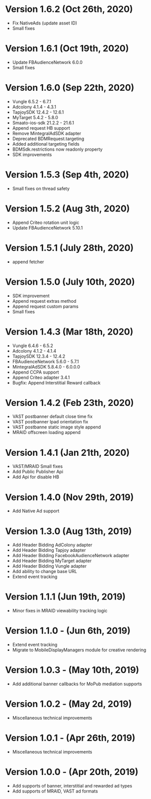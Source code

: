 # Version 1.6.2 (Oct 26th, 2020)

- Fix NativeAds (update asset ID)
- Small fixes

# Version 1.6.1 (Oct 19th, 2020)

- Update FBAudienceNetwork 6.0.0
- Small fixes

# Version 1.6.0 (Sep 22th, 2020)

- Vungle 6.5.2 - 6.7.1
- Adcolony 4.1.4 - 4.3.1
- TapjoySDK 12.4.2 - 12.6.1
- MyTarget 5.4.2 - 5.8.0
- Smaato-ios-sdk 21.2.2 - 21.6.1
- Append request HB support
- Remove MintegralAdSDK adapter
- Deprecated BDMRequest.targeting
- Added additional targeting fields
- BDMSdk.restrictions now readonly property
- SDK improvements

# Version 1.5.3 (Sep 4th, 2020)
- Small fixes on thread safety

# Version 1.5.2 (Aug 3th, 2020)

- Append Criteo rotation unit logic
- Update FBAudienceNetwork 5.10.1

# Version 1.5.1 (July 28th, 2020)

- append fetcher

# Version 1.5.0 (July 10th, 2020)

- SDK improvement
- Append request extras method
- Append request custom params
- Small fixes

# Version 1.4.3 (Mar 18th, 2020)

- Vungle 6.4.6 - 6.5.2
- Adcolony 4.1.2 - 4.1.4
- TapjoySDK 12.3.4 - 12.4.2
- FBAudienceNetwork 5.6.0 - 5.7.1
- MintegralAdSDK 5.8.4.0 - 6.0.0.0
- Append CCPA support
- Append Criteo adapter 3.4.1
- Bugfix: Append Interstitial Reward callback

# Version 1.4.2 (Feb 23th, 2020)

- VAST postbanner default close time fix
- VAST postbanner Ipad orientation fix
- VAST postbanne static image style append
- MRAID offscreen loading append

# Version 1.4.1 (Jan 21th, 2020)

- VAST/MRAID Small fixes
- Add Public Publisher Api
- Add Api for disable HB

# Version 1.4.0 (Nov 29th, 2019)

- Add Native Ad support

# Version 1.3.0 (Aug 13th, 2019)

- Add Header Bidding AdColony adapter
- Add Header Bidding Tapjoy adapter
- Add Header Bidding FacebookAudienceNetwork adapter
- Add Header Bidding MyTarget adapter
- Add Header Bidding Vungle adapter
- Add ability to change base URL
- Extend event tracking

# Version 1.1.1 (Jun 19th, 2019)

- Minor fixes in MRAID viewability tracking logic

# Version 1.1.0 - (Jun 6th, 2019)

- Extend event tracking 
- Migrate to MobileDisplayManagers module for creative rendering

# Version 1.0.3 - (May 10th, 2019)

- Add additional banner callbacks for MoPub mediation supports

# Version 1.0.2 - (May 2d, 2019)

- Miscellaneous technical improvements

# Version 1.0.1 - (Apr 26th, 2019)

- Miscellaneous technical improvements

# Version 1.0.0 - (Apr 20th, 2019)

- Add supports of banner, interstitial and rewarded ad types
- Add supports of MRAID, VAST ad formats
